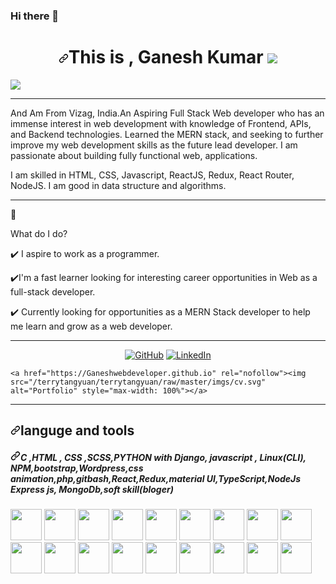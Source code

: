 ### Hi there 👋

<h1 align="center" dir="auto"><a id="user-content-hi--im-chhavi-srivastav-" class="anchor" aria-hidden="true" href="#hi--im-chhavi-srivastav-"><svg class="octicon octicon-link" viewBox="0 0 16 16" version="1.1" width="16" height="16" aria-hidden="true"><path fill-rule="evenodd" d="M7.775 3.275a.75.75 0 001.06 1.06l1.25-1.25a2 2 0 112.83 2.83l-2.5 2.5a2 2 0 01-2.83 0 .75.75 0 00-1.06 1.06 3.5 3.5 0 004.95 0l2.5-2.5a3.5 3.5 0 00-4.95-4.95l-1.25 1.25zm-4.69 9.64a2 2 0 010-2.83l2.5-2.5a2 2 0 012.83 0 .75.75 0 001.06-1.06 3.5 3.5 0 00-4.95 0l-2.5 2.5a3.5 3.5 0 004.95 4.95l1.25-1.25a.75.75 0 00-1.06-1.06l-1.25 1.25a2 2 0 01-2.83 0z"></path></svg></a>This is , Ganesh Kumar <animated-image data-catalyst="" style="width: 35px"><a target="_blank" rel="noopener noreferrer nofollow" href="https://camo.githubusercontent.com/e8e7b06ecf583bc040eb60e44eb5b8e0ecc5421320a92929ce21522dbc34c891/68747470733a2f2f6d656469612e67697068792e636f6d2f6d656469612f6876524a434c467a6361737252346961377a2f67697068792e676966" data-target="animated-image.originalLink"><img src="https://camo.githubusercontent.com/e8e7b06ecf583bc040eb60e44eb5b8e0ecc5421320a92929ce21522dbc34c891/68747470733a2f2f6d656469612e67697068792e636f6d2f6d656469612f6876524a434c467a6361737252346961377a2f67697068792e676966" data-canonical-src="https://media.giphy.com/media/hvRJCLFzcasrR4ia7z/giphy.gif" style="max-width: 100%; display: inline-block;" data-target="animated-image.original image"></a>
      <span class="AnimatedImagePlayer" data-target="animated-image.player" hidden="">
        <a data-target="animated-image.replaced link" class="AnimatedImagePlayer-images" href="https://camo.githubusercontent.com/e8e7b06ecf583bc040eb60e44eb5b8e0ecc5421320a92929ce21522dbc34c891/68747470733a2f2f6d656469612e67697068792e636f6d2f6d656469612f6876524a434c467a6361737252346961377a2f67697068792e676966" target="_blank">
          <span data-target="animated-image.image container">
            <img data-target="animated-image.replace image" alt="68747470733a2f2f6d656469612e67697068792e636f6d2f6d656469612f6876524a434c467a6361737252346961377a2f67697068792e676966" class="AnimatedImagePlayer-animated image" src="https://camo.githubusercontent.com/e8e7b06ecf583bc040eb60e44eb5b8e0ecc5421320a92929ce21522dbc34c891/68747470733a2f2f6d656469612e67697068792e636f6d2f6d656469612f6876524a434c467a6361737252346961377a2f67697068792e676966" style="display: block; opacity: 1;">
          <canvas class="AnimatedImagePlayer-still image" aria-hidden="true" width="35" height="34"></canvas></span>
        </a>
        <button data-target="animated-image.image button" class="AnimatedImagePlayer-images" tabindex="-1" aria-label="Play 68747470733a2f2f6d656469612e67697068792e636f6d2f6d656469612f6876524a434c467a6361737252346961377a2f67697068792e676966"></button>
        <span class="AnimatedImagePlayer-controls" data-target="animated-image.controls">
          <button data-target="animated-image.play button" class="AnimatedImagePlayer-button" aria-label="Play 68747470733a2f2f6d656469612e67697068792e636f6d2f6d656469612f6876524a434c467a6361737252346961377a2f67697068792e676966">
            <svg aria-hidden="true" focusable="false" class="option icon-play" width="16" height="16" viewBox="0 0 16 16" fill="none" xmlns="http://www.w3.org/2000/svg">
              <path d="M4 13.5427V2.45734C4 1.82607 4.69692 1.4435 5.2295 1.78241L13.9394 7.32507C14.4334 7.63943 14.4334 8.36057 13.9394 8.67493L5.2295 14.2176C4.69692 14.5565 4 14.1739 4 13.5427Z">
            </path></svg>
            <svg aria-hidden="true" focusable="false" class="octicon icon-pause" width="16" height="16" viewBox="0 0 16 16" xmlns="http://www.w3.org/2000/svg">
              <rect x="4" y="2" width="3" height="12" rx="1"></rect>
              <rect x="9" y="2" width="3" height="12" rx="1"></rect>
            </svg>
          </button>
          <a data-target="animated-image.openButton" aria-label="Open 68747470733a2f2f6d656469612e67697068792e636f6d2f6d656469612f6876524a434c467a6361737252346961377a2f67697068792e676966 in new window" class="AnimatedImagePlayer-button" href="https://camo.githubusercontent.com/e8e7b06ecf583bc040eb60e44eb5b8e0ecc5421320a92929ce21522dbc34c891/68747470733a2f2f6d656469612e67697068792e636f6d2f6d656469612f6876524a434c467a6361737252346961377a2f67697068792e676966" target="_blank">
            <svg aria-hidden="true" class="octicon" xmlns="http://www.w3.org/2000/svg" viewBox="0 0 16 16" width="16" height="16">
              <path fill-rule="evenodd" d="M10.604 1h4.146a.25.25 0 01.25.25v4.146a.25.25 0 01-.427.177L13.03 4.03 9.28 7.78a.75.75 0 01-1.06-1.06l3.75-3.75-1.543-1.543A.25.25 0 0110.604 1zM3.75 2A1.75 1.75 0 002 3.75v8.5c0 .966.784 1.75 1.75 1.75h8.5A1.75 1.75 0 0014 12.25v-3.5a.75.75 0 00-1.5 0v3.5a.25.25 0 01-.25.25h-8.5a.25.25 0 01-.25-.25v-8.5a.25.25 0 01.25-.25h3.5a.75.75 0 000-1.5h-3.5z"></path>
            </svg>
          </a>
        </span>
      </span></animated-image></h1>
<div align="center" dir="auto">
</div>
     <a href="#" align="center"><img src="https://camo.githubusercontent.com/fa0f2d156a55707d86ee3ba559900ad8025eac44ee1e328783b83c42a68bb3dc/68747470733a2f2f726561646d652d747970696e672d7376672e6865726f6b756170702e636f6d3f636f6c6f723d4646462663656e7465723d74727565266c696e65733d313530302532422b486f7572732b6f662b436f64696e672b457870657269656e63653b446174612b5374727563747572653b416c676f726974686d3b4d45524e3b46756c6c2b537461636b2b5765622b446576656c6f706572" data-canonical-src="https://readme-typing-svg.herokuapp.com?color=FFF&amp;center=true&amp;lines=1500%2B+Hours+of+Coding+Experience;Data+Structure;Algorithm;MERN;Full+Stack+Web+Developer" style="max-width: 100%;"></a>
     <hr>
     <div dir="auto">
    <p align="left" dir="auto">
And Am From Vizag, India.An Aspiring Full Stack Web developer who has an
immense interest in web development with knowledge of
Frontend, APIs, and Backend technologies. Learned the
MERN stack, and seeking to further improve my web
development skills as the future lead developer. I am passionate about building fully functional web, applications.
</p><p dir="auto">I am skilled in HTML, CSS, Javascript, ReactJS, Redux, React Router, NodeJS. I am good in data structure and algorithms.</p>

<p dir="auto"></p>
</div>

<hr>
<g-emoji class="g-emoji" alias="seedling" fallback-src="https://github.githubassets.com/images/icons/emoji/unicode/1f331.png">🌱</g-emoji><p dir="auto"> What do I do? </p>
✔️</g-emoji>  I aspire to work as a programmer.</p>
<p dir="auto"><g-emoji class="g-emoji" alias="heavy_check_mark" fallback-src="https://github.githubassets.com/images/icons/emoji/unicode/2714.png">✔️</g-emoji>I'm a fast learner looking for interesting career opportunities in Web as a full-stack developer.</p>
<p dir="auto"><g-emoji class="g-emoji" alias="heavy_check_mark" fallback-src="https://github.githubassets.com/images/icons/emoji/unicode/2714.png">✔️</g-emoji> Currently looking for opportunities as a MERN Stack developer to help me learn and grow as a web developer.</p>
<hr>
<p align="center" dir="auto">
	<a href="https://github.com/Ganeshwebdeveloper"><img src="http://terrytangyuan/terrytangyuan/raw/master/imgs/github.svg" alt="GitHub" style="max-width: 100%;"></a>
	<a href="[https://www.linkedin.com/in/terrytangyuan](https://www.linkedin.com/in/kganeshwebdeveloper/)" rel="nofollow"><img src="/terrytangyuan/terrytangyuan/raw/master/imgs/linkedin.svg" alt="LinkedIn" style="max-width: 100%;"></a>
	
	<a href="https://Ganeshwebdeveloper.github.io" rel="nofollow"><img src="/terrytangyuan/terrytangyuan/raw/master/imgs/cv.svg" alt="Portfolio" style="max-width: 100%"></a>

</p>
<hr>
<h2 dir="auto"><a id="user-content-languge-and-tools" class="anchor" aria-hidden="true" href="#languge-and-tools"><svg class="octicon octicon-link" viewBox="0 0 16 16" version="1.1" width="16" height="16" aria-hidden="true"><path fill-rule="evenodd" d="M7.775 3.275a.75.75 0 001.06 1.06l1.25-1.25a2 2 0 112.83 2.83l-2.5 2.5a2 2 0 01-2.83 0 .75.75 0 00-1.06 1.06 3.5 3.5 0 004.95 0l2.5-2.5a3.5 3.5 0 00-4.95-4.95l-1.25 1.25zm-4.69 9.64a2 2 0 010-2.83l2.5-2.5a2 2 0 012.83 0 .75.75 0 001.06-1.06 3.5 3.5 0 00-4.95 0l-2.5 2.5a3.5 3.5 0 004.95 4.95l1.25-1.25a.75.75 0 00-1.06-1.06l-1.25 1.25a2 2 0 01-2.83 0z"></path></svg></a>languge and tools</h2>
<h5 dir="auto"><a id="user-content-c-html--css-scsspython-with-django-javascript--linuxcli-npmbootstrapwordpresscss-animationphpgitbashreactreduxmaterial-uitypescriptnodejs-express-js-mongodbsoft-skillbloger" class="anchor" aria-hidden="true" href="#c-html--css-scsspython-with-django-javascript--linuxcli-npmbootstrapwordpresscss-animationphpgitbashreactreduxmaterial-uitypescriptnodejs-express-js-mongodbsoft-skillbloger"><svg class="octicon octicon-link" viewBox="0 0 16 16" version="1.1" width="16" height="16" aria-hidden="true"><path fill-rule="evenodd" d="M7.775 3.275a.75.75 0 001.06 1.06l1.25-1.25a2 2 0 112.83 2.83l-2.5 2.5a2 2 0 01-2.83 0 .75.75 0 00-1.06 1.06 3.5 3.5 0 004.95 0l2.5-2.5a3.5 3.5 0 00-4.95-4.95l-1.25 1.25zm-4.69 9.64a2 2 0 010-2.83l2.5-2.5a2 2 0 012.83 0 .75.75 0 001.06-1.06 3.5 3.5 0 00-4.95 0l-2.5 2.5a3.5 3.5 0 004.95 4.95l1.25-1.25a.75.75 0 00-1.06-1.06l-1.25 1.25a2 2 0 01-2.83 0z"></path></svg></a>C ,HTML , CSS ,SCSS,PYTHON with Django, javascript , Linux(CLI), NPM,bootstrap,Wordpress,css animation,php,gitbash,React,Redux,material UI,TypeScript,NodeJs Express js, MongoDb,soft skill(bloger)</h5>
<div dir="auto">
<a target="_blank" rel="no opener no-referrer Nofollow" href="https://camo.githubusercontent.com/d2d45f279100369e8e17231017f0769b6fbb64df1302ec6cad649be8ec0b5163/68747470733a2f2f7468756d62732e647265616d7374696d652e636f6d2f622f766563746f722d6c6f676f2d6c65747465722d632d676c697463682d646973746f7274696f6e2d646961676f6e616c2d6d6f6465726e2d766563746f722d6c6f676f2d6c65747465722d632d632d6c65747465722d64657369676e2d766563746f722d3132363130373831382e6a7067"><img src="https://camo.githubusercontent.com/d2d45f279100369e8e17231017f0769b6fbb64df1302ec6cad649be8ec0b5163/68747470733a2f2f7468756d62732e647265616d7374696d652e636f6d2f622f766563746f722d6c6f676f2d6c65747465722d632d676c697463682d646973746f7274696f6e2d646961676f6e616c2d6d6f6465726e2d766563746f722d6c6f676f2d6c65747465722d632d632d6c65747465722d64657369676e2d766563746f722d3132363130373831382e6a7067" height="50px" width="50px" data-canonical-src="https://thumbs.dreamstime.com/b/vector-logo-letter-c-glitch-distortion-diagonal-modern-vector-logo-letter-c-c-letter-design-vector-126107818.jpg" style="max-width: 100%;"></a>
<a target="_blank" rel="no opener no-referrer Nofollow" href="https://camo.githubusercontent.com/dbb8725cb2aef27d03274a404c6ce4051c7d3b32b174362941ec89a3843eba86/68747470733a2f2f75706c6f61642e77696b696d656469612e6f72672f77696b6970656469612f636f6d6d6f6e732f7468756d622f312f31302f435353335f616e645f48544d4c355f6c6f676f735f616e645f776f72646d61726b732e7376672f3235363070782d435353335f616e645f48544d4c355f6c6f676f735f616e645f776f72646d61726b732e7376672e706e67"><img src="https://camo.githubusercontent.com/dbb8725cb2aef27d03274a404c6ce4051c7d3b32b174362941ec89a3843eba86/68747470733a2f2f75706c6f61642e77696b696d656469612e6f72672f77696b6970656469612f636f6d6d6f6e732f7468756d622f312f31302f435353335f616e645f48544d4c355f6c6f676f735f616e645f776f72646d61726b732e7376672f3235363070782d435353335f616e645f48544d4c355f6c6f676f735f616e645f776f72646d61726b732e7376672e706e67" height="50px" width="50px" data-canonical-src="https://upload.wikimedia.org/wikipedia/commons/thumb/1/10/CSS3_and_HTML5_logos_and_wordmarks.svg/2560px-CSS3_and_HTML5_logos_and_wordmarks.svg.png" style="max-width: 100%;"></a>
<a target="_blank" rel="no opener no-referrer Nofollow" href="https://camo.githubusercontent.com/831e77bbdef898fc4a9f8cdeb2a85398bea535caeaee265dfb9caa6e5997d0fd/68747470733a2f2f692e70696e696d672e636f6d2f373336782f34642f31332f64352f34643133643535643664306233386237613465383566636639376666363237392e6a7067"><img src="https://camo.githubusercontent.com/831e77bbdef898fc4a9f8cdeb2a85398bea535caeaee265dfb9caa6e5997d0fd/68747470733a2f2f692e70696e696d672e636f6d2f373336782f34642f31332f64352f34643133643535643664306233386237613465383566636639376666363237392e6a7067" height="50px" width="50px" data-canonical-src="https://i.pinimg.com/736x/4d/13/d5/4d13d55d6d0b38b7a4e85fcf97ff6279.jpg" style="max-width: 100%;"></a>
      <a target="_blank" rel="no opener no-referrer Nofollow" href="https://camo.githubusercontent.com/e9fdfaad0bc4c69bfd95dfb99d687ef7083eeb8a3bb76aeaae57a9730b93ba02/68747470733a2f2f63646e2d69636f6e732d706e672e666c617469636f6e2e636f6d2f3531322f353936382f353936383335382e706e67"><img src="https://camo.githubusercontent.com/e9fdfaad0bc4c69bfd95dfb99d687ef7083eeb8a3bb76aeaae57a9730b93ba02/68747470733a2f2f63646e2d69636f6e732d706e672e666c617469636f6e2e636f6d2f3531322f353936382f353936383335382e706e67" height="50px" width="50px" data-canonical-src="https://cdn-icons-png.flaticon.com/512/5968/5968358.png" style="max-width: 100%;"></a>
  <a target="_blank" rel="noopener noreferrer nofollow" href="https://camo.githubusercontent.com/787ffece7edbd4e287de44116c5671199926cc12f58770e05ee01655bce059b9/68747470733a2f2f73746f72652d696d616765732e732d6d6963726f736f66742e636f6d2f696d6167652f617070732e34353939312e31343435313137303836373435373435322e35313330636161622d333637382d346335372d613430342d3331366436366238393530652e30326631333932642d356166622d343231332d393461302d3636383737653539666365303f6d6f64653d7363616c6526713d393026683d33303026773d333030"><img src="https://camo.githubusercontent.com/787ffece7edbd4e287de44116c5671199926cc12f58770e05ee01655bce059b9/68747470733a2f2f73746f72652d696d616765732e732d6d6963726f736f66742e636f6d2f696d6167652f617070732e34353939312e31343435313137303836373435373435322e35313330636161622d333637382d346335372d613430342d3331366436366238393530652e30326631333932642d356166622d343231332d393461302d3636383737653539666365303f6d6f64653d7363616c6526713d393026683d33303026773d333030" height="50px" width="50px" data-canonical-src="https://store-images.s-microsoft.com/image/apps.45991.14451170867457452.5130caab-3678-4c57-a404-316d66b8950e.02f1392d-5afb-4213-94a0-66877e59fce0?mode=scale&amp;q=90&amp;h=300&amp;w=300" style="max-width: 100%;"></a>
  <a target="_blank" rel="noopener noreferrer nofollow" href="https://camo.githubusercontent.com/faeafc5b20062728b9dba2c569130743a35181e260e1dec125a7f14c944e93be/68747470733a2f2f656e637279707465642d74626e302e677374617469632e636f6d2f696d616765733f713d74626e3a414e64394763514b583571592d47655a7742694646756167646e5a37616a4842565658754d46347238424479332d714c75412d6e6b31506d3241397a3557666470614c4256434d5176385926757371703d434155"><img src="https://camo.githubusercontent.com/faeafc5b20062728b9dba2c569130743a35181e260e1dec125a7f14c944e93be/68747470733a2f2f656e637279707465642d74626e302e677374617469632e636f6d2f696d616765733f713d74626e3a414e64394763514b583571592d47655a7742694646756167646e5a37616a4842565658754d46347238424479332d714c75412d6e6b31506d3241397a3557666470614c4256434d5176385926757371703d434155" height="50px" width="50px" data-canonical-src="https://encrypted-tbn0.gstatic.com/images?q=tbn:ANd9GcQKX5qY-GeZwBiFFuagdnZ7ajHBVVXuMF4r8BDy3-qLuA-nk1Pm2A9z5WfdpaLBVCMQv8Y&amp;usqp=CAU" style="max-width: 100%;"></a>
      <a target="_blank" rel="noopener noreferrer nofollow" href="https://camo.githubusercontent.com/6a240ae28f7b697135b875b491b002742903c39f4c92c7867887479f23c4d17a/68747470733a2f2f656e637279707465642d74626e302e677374617469632e636f6d2f696d616765733f713d74626e3a414e64394763536e64703668474e6448456e4775593673533739724d67733239656a64596d764e726a3039696e3430377a6e51412d58685551554677596939414a4b664f3764503573454126757371703d434155"><img src="https://camo.githubusercontent.com/6a240ae28f7b697135b875b491b002742903c39f4c92c7867887479f23c4d17a/68747470733a2f2f656e637279707465642d74626e302e677374617469632e636f6d2f696d616765733f713d74626e3a414e64394763536e64703668474e6448456e4775593673533739724d67733239656a64596d764e726a3039696e3430377a6e51412d58685551554677596939414a4b664f3764503573454126757371703d434155" height="50px" width="50px" data-canonical-src="https://encrypted-tbn0.gstatic.com/images?q=tbn:ANd9GcSndp6hGNdHEnGuY6sS79rMgs29ejdYmvNrj09in407znQA-XhUQUFwYi9AJKfO7dP5sEA&amp;usqp=CAU" style="max-width: 100%;"></a>
    <a target="_blank" rel="noopener noreferrer nofollow" href="https://camo.githubusercontent.com/01a3ed156b47dcd9f8f9dc864cc295f1b4038e335401fe2babc683e97ce63f95/68747470733a2f2f6e6f746966797374617475732e696f2f696d616765732f706172656e742f6e706d6a732e706e67"><img src="https://camo.githubusercontent.com/01a3ed156b47dcd9f8f9dc864cc295f1b4038e335401fe2babc683e97ce63f95/68747470733a2f2f6e6f746966797374617475732e696f2f696d616765732f706172656e742f6e706d6a732e706e67" height="50px" width="50px" data-canonical-src="https://notifystatus.io/images/parent/npmjs.png" style="max-width: 100%;"></a>
    <a target="_blank" rel="noopener noreferrer nofollow" href="https://avatars.githubusercontent.com/u/2918581?s=280&amp;v=4"><img src="https://avatars.githubusercontent.com/u/2918581?s=280&amp;v=4" height="50px" width="50px" style="max-width: 100%;"></a>
  <a target="_blank" rel="noopener noreferrer nofollow" href="https://camo.githubusercontent.com/5dc42d56e81549247a6bc48a94ed16c794b13cf485a83f60a3c7649cb7458ac1/68747470733a2f2f6c6f676f77696b2e636f6d2f636f6e74656e742f75706c6f6164732f696d616765732f7068702e6a7067"><img src="https://camo.githubusercontent.com/5dc42d56e81549247a6bc48a94ed16c794b13cf485a83f60a3c7649cb7458ac1/68747470733a2f2f6c6f676f77696b2e636f6d2f636f6e74656e742f75706c6f6164732f696d616765732f7068702e6a7067" height="50px" width="50px" data-canonical-src="https://logowik.com/content/uploads/images/php.jpg" style="max-width: 100%;"></a>
  <a target="_blank" rel="noopener noreferrer nofollow" href="https://camo.githubusercontent.com/a2a85bb65400d14af46ad499929b87d80b68430b5967a0f6fe54226e69f308a8/68747470733a2f2f63646e2e66726565626965737570706c792e636f6d2f6c6f676f732f6c617267652f32782f72656163742d6c6f676f2d706e672d7472616e73706172656e742e706e67"><img src="https://camo.githubusercontent.com/a2a85bb65400d14af46ad499929b87d80b68430b5967a0f6fe54226e69f308a8/68747470733a2f2f63646e2e66726565626965737570706c792e636f6d2f6c6f676f732f6c617267652f32782f72656163742d6c6f676f2d706e672d7472616e73706172656e742e706e67" height="50px" width="50px" data-canonical-src="https://cdn.freebiesupply.com/logos/large/2x/react-logo-png-transparent.png" style="max-width: 100%;"></a>
   <a target="_blank" rel="noopener noreferrer nofollow" href="https://camo.githubusercontent.com/870b1cef506ac802c825720408a2af367e9928879ec72591c6b59fd3bb247b4d/68747470733a2f2f7370796164617631343639392e6769746875622e696f2f706f7274666f6c696f2f696d6167652f737667732f72656475782e737667"><img src="https://camo.githubusercontent.com/870b1cef506ac802c825720408a2af367e9928879ec72591c6b59fd3bb247b4d/68747470733a2f2f7370796164617631343639392e6769746875622e696f2f706f7274666f6c696f2f696d6167652f737667732f72656475782e737667" height="50px" width="50px" data-canonical-src="https://spyadav14699.github.io/portfolio/image/svgs/redux.svg" style="max-width: 100%;"></a>
     <a target="_blank" rel="noopener noreferrer nofollow" href="https://camo.githubusercontent.com/47776f80cdc4fde7a74638dc289178b8817cf5580232e1c269902f199537a47a/68747470733a2f2f7370796164617631343639392e6769746875622e696f2f706f7274666f6c696f2f696d6167652f737667732f6e6f64656a732e737667"><img src="https://camo.githubusercontent.com/47776f80cdc4fde7a74638dc289178b8817cf5580232e1c269902f199537a47a/68747470733a2f2f7370796164617631343639392e6769746875622e696f2f706f7274666f6c696f2f696d6167652f737667732f6e6f64656a732e737667" height="50px" width="50px" data-canonical-src="https://spyadav14699.github.io/portfolio/image/svgs/nodejs.svg" style="max-width: 100%;"></a>
  <a target="_blank" rel="noopener noreferrer nofollow" href="https://camo.githubusercontent.com/b8ee9fd2e9b26a7265ece6dbc6f5c7449928b84f45a08fe5852d6a8dfd915fb3/68747470733a2f2f6769742d73636d2e636f6d2f696d616765732f6c6f676f732f646f776e6c6f6164732f4769742d49636f6e2d31373838432e706e67"><img src="https://camo.githubusercontent.com/b8ee9fd2e9b26a7265ece6dbc6f5c7449928b84f45a08fe5852d6a8dfd915fb3/68747470733a2f2f6769742d73636d2e636f6d2f696d616765732f6c6f676f732f646f776e6c6f6164732f4769742d49636f6e2d31373838432e706e67" height="50px" width="50px" data-canonical-src="https://git-scm.com/images/logos/downloads/Git-Icon-1788C.png" style="max-width: 100%;"></a>
  <a target="_blank" rel="noopener noreferrer nofollow" href="https://camo.githubusercontent.com/d6c82c1a6ec68463347b899f44a990f1469c7e20f8c516d6baf4fd9360df7cc2/68747470733a2f2f656e637279707465642d74626e302e677374617469632e636f6d2f696d616765733f713d74626e3a414e64394763537861777432516467375a4874656265353972753773656f43436e6d59747975765a7a6a796b39306d59707a7a4c44706d6a7a716d6b725a464f654a454b50504c466e6f6b26757371703d434155"><img src="https://camo.githubusercontent.com/d6c82c1a6ec68463347b899f44a990f1469c7e20f8c516d6baf4fd9360df7cc2/68747470733a2f2f656e637279707465642d74626e302e677374617469632e636f6d2f696d616765733f713d74626e3a414e64394763537861777432516467375a4874656265353972753773656f43436e6d59747975765a7a6a796b39306d59707a7a4c44706d6a7a716d6b725a464f654a454b50504c466e6f6b26757371703d434155" height="50px" width="50px" data-canonical-src="https://encrypted-tbn0.gstatic.com/images?q=tbn:ANd9GcSxawt2Qdg7ZHtebe59ru7seoCCnmYtyuvZzjyk90mYpzzLDpmjzqmkrZFOeJEKPPLFnok&amp;usqp=CAU" style="max-width: 100%;"></a>
  <a target="_blank" rel="noopener noreferrer nofollow" href="https://camo.githubusercontent.com/b19864f800e20ca559cd76b53f377ef65249119ce7a8da98becc200f6ef56e30/68747470733a2f2f7365656b6c6f676f2e636f6d2f696d616765732f4e2f6e6f64656a732d6c6f676f2d464245313232453337372d7365656b6c6f676f2e636f6d2e706e67"><img src="https://camo.githubusercontent.com/b19864f800e20ca559cd76b53f377ef65249119ce7a8da98becc200f6ef56e30/68747470733a2f2f7365656b6c6f676f2e636f6d2f696d616765732f4e2f6e6f64656a732d6c6f676f2d464245313232453337372d7365656b6c6f676f2e636f6d2e706e67" height="50px" width="50px" data-canonical-src="https://seeklogo.com/images/N/nodejs-logo-FBE122E377-seeklogo.com.png" style="max-width: 100%;"></a>
  <a target="_blank" rel="noopener noreferrer nofollow" href="https://camo.githubusercontent.com/764431beccf3683ff56719cfe3a0902008c7b6d6ed93926b6fccb38b81eddab4/68747470733a2f2f6173736574732e776562736974652d66696c65732e636f6d2f3631636133663737356137396563356638376663663933372f3632303266636465653565653836333661313435613431625f313233342e706e67"><img src="https://camo.githubusercontent.com/764431beccf3683ff56719cfe3a0902008c7b6d6ed93926b6fccb38b81eddab4/68747470733a2f2f6173736574732e776562736974652d66696c65732e636f6d2f3631636133663737356137396563356638376663663933372f3632303266636465653565653836333661313435613431625f313233342e706e67" height="50px" width="50px" data-canonical-src="https://assets.website-files.com/61ca3f775a79ec5f87fcf937/6202fcdee5ee8636a145a41b_1234.png" style="max-width: 100%;"></a>
  <a target="_blank" rel="noopener noreferrer nofollow" href="https://camo.githubusercontent.com/41e3c0f7f3e0760762db1aa845a72af4a0a407cb43412cc4f8890d2cfa4f1d2d/68747470733a2f2f63646e2e69636f6e2d69636f6e732e636f6d2f69636f6e73322f323431352f504e472f3531322f6d6f6e676f64625f6f726967696e616c5f776f72646d61726b5f6c6f676f5f69636f6e5f3134363432352e706e67"><img src="https://camo.githubusercontent.com/41e3c0f7f3e0760762db1aa845a72af4a0a407cb43412cc4f8890d2cfa4f1d2d/68747470733a2f2f63646e2e69636f6e2d69636f6e732e636f6d2f69636f6e73322f323431352f504e472f3531322f6d6f6e676f64625f6f726967696e616c5f776f72646d61726b5f6c6f676f5f69636f6e5f3134363432352e706e67" height="50px" width="50px" data-canonical-src="https://cdn.icon-icons.com/icons2/2415/PNG/512/mongodb_original_wordmark_logo_icon_146425.png" style="max-width: 100%;"></a>
   
</div> 
